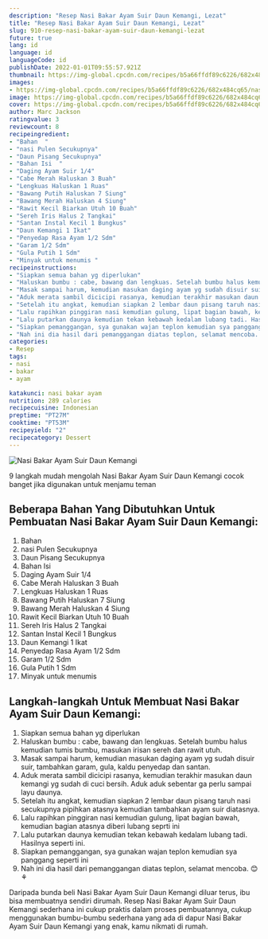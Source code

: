 ```yaml
---
description: "Resep Nasi Bakar Ayam Suir Daun Kemangi, Lezat"
title: "Resep Nasi Bakar Ayam Suir Daun Kemangi, Lezat"
slug: 910-resep-nasi-bakar-ayam-suir-daun-kemangi-lezat
future: true
lang: id
language: id
languageCode: id
publishDate: 2022-01-01T09:55:57.921Z 
thumbnail: https://img-global.cpcdn.com/recipes/b5a66ffdf89c6226/682x484cq65/nasi-bakar-ayam-suir-daun-kemangi-foto-resep-utama.png
images:
- https://img-global.cpcdn.com/recipes/b5a66ffdf89c6226/682x484cq65/nasi-bakar-ayam-suir-daun-kemangi-foto-resep-utama.png
image: https://img-global.cpcdn.com/recipes/b5a66ffdf89c6226/682x484cq65/nasi-bakar-ayam-suir-daun-kemangi-foto-resep-utama.png
cover: https://img-global.cpcdn.com/recipes/b5a66ffdf89c6226/682x484cq65/nasi-bakar-ayam-suir-daun-kemangi-foto-resep-utama.png
author: Marc Jackson
ratingvalue: 3
reviewcount: 8
recipeingredient:
- "Bahan  "
- "nasi Pulen Secukupnya"
- "Daun Pisang Secukupnya"
- "Bahan Isi  "
- "Daging Ayam Suir 1/4"
- "Cabe Merah Haluskan 3 Buah"
- "Lengkuas Haluskan 1 Ruas"
- "Bawang Putih Haluskan 7 Siung"
- "Bawang Merah Haluskan 4 Siung"
- "Rawit Kecil Biarkan Utuh 10 Buah"
- "Sereh Iris Halus 2 Tangkai"
- "Santan Instal Kecil 1 Bungkus"
- "Daun Kemangi 1 Ikat"
- "Penyedap Rasa Ayam 1/2 Sdm"
- "Garam 1/2 Sdm"
- "Gula Putih 1 Sdm"
- "Minyak untuk menumis "
recipeinstructions:
- "Siapkan semua bahan yg diperlukan"
- "Haluskan bumbu : cabe, bawang dan lengkuas. Setelah bumbu halus kemudian tumis bumbu, masukan irisan sereh dan rawit utuh."
- "Masak sampai harum, kemudian masukan daging ayam yg sudah disuir suir, tambahkan garam, gula, kaldu penyedap dan santan."
- "Aduk merata sambil dicicipi rasanya, kemudian terakhir masukan daun kemangi yg sudah di cuci bersih. Aduk aduk sebentar ga perlu sampai layu daunya."
- "Setelah itu angkat, kemudian siapkan 2 lembar daun pisang taruh nasi secukupnya pipihkan atasnya kemudian tambahkan ayam suir diatasnya."
- "Lalu rapihkan pinggiran nasi kemudian gulung, lipat bagian bawah, kemudian bagian atasnya diberi lubang seprti ini"
- "Lalu putarkan daunya kemudian tekan kebawah kedalam lubang tadi. Hasilnya seperti ini."
- "Siapkan pemanggangan, sya gunakan wajan teplon kemudian sya panggang seperti ini"
- "Nah ini dia hasil dari pemanggangan diatas teplon, selamat mencoba. 😊⚘"
categories:
- Resep
tags:
- nasi
- bakar
- ayam

katakunci: nasi bakar ayam 
nutrition: 289 calories
recipecuisine: Indonesian
preptime: "PT27M"
cooktime: "PT53M"
recipeyield: "2"
recipecategory: Dessert
---
```



![Nasi Bakar Ayam Suir Daun Kemangi](https://img-global.cpcdn.com/recipes/b5a66ffdf89c6226/682x484cq65/nasi-bakar-ayam-suir-daun-kemangi-foto-resep-utama.png)

9 langkah mudah mengolah  Nasi Bakar Ayam Suir Daun Kemangi cocok banget jika digunakan untuk menjamu teman

<!--inarticleads1-->

## Beberapa Bahan Yang Dibutuhkan Untuk Pembuatan Nasi Bakar Ayam Suir Daun Kemangi:

1. Bahan  
1. nasi Pulen Secukupnya
1. Daun Pisang Secukupnya
1. Bahan Isi  
1. Daging Ayam Suir 1/4
1. Cabe Merah Haluskan 3 Buah
1. Lengkuas Haluskan 1 Ruas
1. Bawang Putih Haluskan 7 Siung
1. Bawang Merah Haluskan 4 Siung
1. Rawit Kecil Biarkan Utuh 10 Buah
1. Sereh Iris Halus 2 Tangkai
1. Santan Instal Kecil 1 Bungkus
1. Daun Kemangi 1 Ikat
1. Penyedap Rasa Ayam 1/2 Sdm
1. Garam 1/2 Sdm
1. Gula Putih 1 Sdm
1. Minyak untuk menumis 



<!--inarticleads2-->

## Langkah-langkah Untuk Membuat Nasi Bakar Ayam Suir Daun Kemangi:

1. Siapkan semua bahan yg diperlukan
1. Haluskan bumbu : cabe, bawang dan lengkuas. Setelah bumbu halus kemudian tumis bumbu, masukan irisan sereh dan rawit utuh.
1. Masak sampai harum, kemudian masukan daging ayam yg sudah disuir suir, tambahkan garam, gula, kaldu penyedap dan santan.
1. Aduk merata sambil dicicipi rasanya, kemudian terakhir masukan daun kemangi yg sudah di cuci bersih. Aduk aduk sebentar ga perlu sampai layu daunya.
1. Setelah itu angkat, kemudian siapkan 2 lembar daun pisang taruh nasi secukupnya pipihkan atasnya kemudian tambahkan ayam suir diatasnya.
1. Lalu rapihkan pinggiran nasi kemudian gulung, lipat bagian bawah, kemudian bagian atasnya diberi lubang seprti ini
1. Lalu putarkan daunya kemudian tekan kebawah kedalam lubang tadi. Hasilnya seperti ini.
1. Siapkan pemanggangan, sya gunakan wajan teplon kemudian sya panggang seperti ini
1. Nah ini dia hasil dari pemanggangan diatas teplon, selamat mencoba. 😊⚘




Daripada bunda beli  Nasi Bakar Ayam Suir Daun Kemangi  diluar terus, ibu  bisa membuatnya sendiri dirumah. Resep  Nasi Bakar Ayam Suir Daun Kemangi  sederhana ini cukup praktis dalam proses pembuatannya, cukup menggunakan bumbu-bumbu sederhana yang ada di dapur  Nasi Bakar Ayam Suir Daun Kemangi  yang enak, kamu nikmati di rumah.
